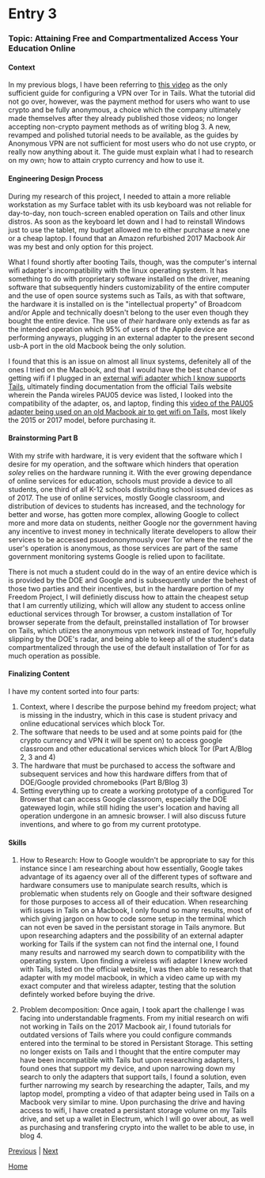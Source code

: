 # Entry 3

### Topic: Attaining Free and Compartmentalized Access Your Education Online

#### Context
  In my previous blogs, I have been referring to [this video](https://www.youtube.com/watch?v=c0GMU7sVECI) as the only sufficient guide for configuring a VPN over Tor in Tails. What the tutorial did not go over, however, was the payment method for users who want to use crypto and be fully anonymous, a choice which the company ultimately made themselves after they already published those videos; no longer accepting non-crypto payment methods as of writing blog 3. A new, revamped and polished tutorial needs to be available, as the guides by Anonymous VPN are not sufficient for most users who do not use crypto, or really now anything about it. The guide must explain what I had to research on my own; how to attain crypto currency and how to use it.

#### Engineering Design Process
  During my research of this project, I needed to attain a more reliable workstation as my Surface tablet with its usb keyboard was not reliable for day-to-day, non touch-screen enabled operation on Tails and other linux distros. As soon as the keyboard let down and I had to reinstall Windows just to use the tablet, my budget allowed me to either purchase a new one or a cheap laptop. I found that an Amazon refurbished 2017 Macbook Air was my best and only option for this project. 

  What I found shortly after booting Tails, though, was the computer's internal wifi adapter's incompatibility with the linux operating system. It has something to do with proprietary software installed on the driver, meaning software that subsequently hinders customizability of the entire computer and the use of open source systems such as Tails, as with that software, the hardware it is installed on is the "intellectual property" of Broadcom and/or Apple and technically doesn't belong to the user even though they bought the entire device. The use of *their* hardware only extends as far as the intended operation which 95% of users of the Apple device are performing anyways, plugging in an external adapter to the present second usb-A port in the old Macbook being the only solution. 
  
  I found that this is an issue on almost all linux systems, defenitely all of the ones I tried on the Macbook, and that I would have the best chance of getting wifi if I plugged in an [external wifi adapter which I know supports Tails,](https://tails.net/doc/anonymous_internet/no-wifi/index.en.html) ultimately finding documentation from the official Tails website wherein the Panda wireles PAU05 device was listed, I looked into the compatibility of the adapter, os, and laptop, finding this [video of the PAU05 adapter being used on an old Macbook air to get wifi on Tails,](https://www.youtube.com/watch?v=vUNALbMQ_RM) most likely the 2015 or 2017 model, before purchasing it.

#### Brainstorming Part B
  With my strife with hardware, it is very evident that the software which I desire for my operation, and the software which hinders that operation *soley* relies on the hardware running it. With the ever growing dependance of online services for education, schools must provide a device to all students, one third of all K-12 schools distributing school issued devices as of 2017. The use of online services, mostly Google classroom, and distribution of devices to students has increased, and the technology for better and worse, has gotten more complex, allowing Google to collect more and more data on students, neither Google nor the government having any incentive to invest money in technically literate developers to allow their services to be accessed psuedononymously over Tor where the rest of the user's operation is anonymous, as those services are part of the same government monitoring systems Google is relied upon to facilitate.

  There is not much a student could do in the way of an entire device which is is provided by the DOE and Google and is subsequently under the behest of those two parties and their incentives, but in the hardware portion of my Freedom Project, I will definietly discuss how to attain the cheapest setup that I am currently utilizing, which will allow any student to access online eductional services through Tor browser, a custom installation of Tor browser seperate from the default, preinstalled installation of Tor browser on Tails, which utiizes the anonymous vpn network instead of Tor, hopefully slipping by the DOE's radar, and being able to keep all of the student's data compartmentalized through the use of the default installation of Tor for as much operation as possible.
  
#### Finalizing Content
I have my content sorted into four parts:
  1. Context, where I describe the purpose behind my freedom project; what is missing in the industry, which in this case is student privacy and online educational services which block Tor.
  2. The software that needs to be used and at some points paid for (the crypto currency and VPN it will be spent on) to access google classroom and other educational services which     block Tor (Part A/Blog 2, 3 and 4)
  3. The hardware that must be purchased to access the software and subsequent services and how this hardware differs from that of DOE/Google provided chromebooks (Part B/Blog 3)
  4. Setting everything up to create a working prototype of a configured Tor Browser that can access Google classroom, especially the DOE gatewayed login, while still hiding the user's location and having all operation undergone in an amnesic browser. I will also discuss future inventions, and where to go from my current prototype.
   
#### Skills
  1. How to Research: How to Google wouldn't be appropriate to say for this instance since I am researching about how essentially, Google takes advantage of its agaency over all of the different types of software and hardware consumers use to manipulate search results, which is problematic when students rely on Google and their software designed for those purposes to access all of their education. When researching wifi issues in Tails on a Macbook, I only found so many results, most of which giving jargon on how to code some setup in the terminal which can not even be saved in the persistant storage in Tails anymore. But upon researching adapters and the possibility of an external adapter working for Tails if the system can not find the internal one, I found many results and narrowed my search down to compatibility with the operating system. Upon finding a wireless wifi adapter I knew worked with Tails, listed on the official website, I was then able to research that adapter with my model macbook, in which a video came up with my exact computer and that wireless adapter, testing that the solution defintely worked before buying the drive.
    
  2. Problem decomposition: Once again, I took apart the challenge I was facing into understandable fragments. From my initial research on wifi not working in Tails on the 2017 Macbook air, I found tutorials for outdated versions of Tails where you could configure commands entered into the terminal to be stored in Persistant Storage. This setting no longer exists on Tails and I thought that the entire computer may have been incompatible with Tails but upon researching adapters, I found ones that support my device, and upon narrowing down my search to only the adapters that support tails, I found a solution, even further narrowing my search by researching the adapter, Tails, and my laptop model, prompting a video of that adapter being used in Tails on a Macbook very similar to mine. Upon purchasing the drive and having access to wifi, I have created a persistant storage volume on my Tails drive, and set up a wallet in Electrum, which I will go over about, as well as purchasing and transfering crypto into the wallet to be able to use, in blog 4.


[Previous](entry02.md) | [Next](entry04.md)

[Home](../README.md)
